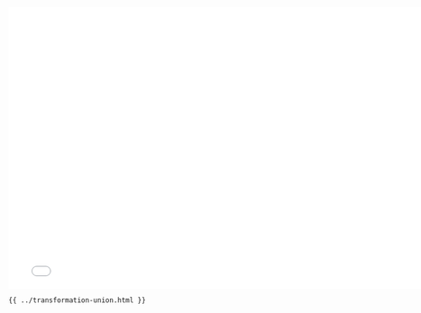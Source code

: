 <iframe src="../../transformation-union.html" width="770" height="500" frameBorder="0" seamless="seamless">
</iframe>

```html
{{ ../transformation-union.html }}
```
